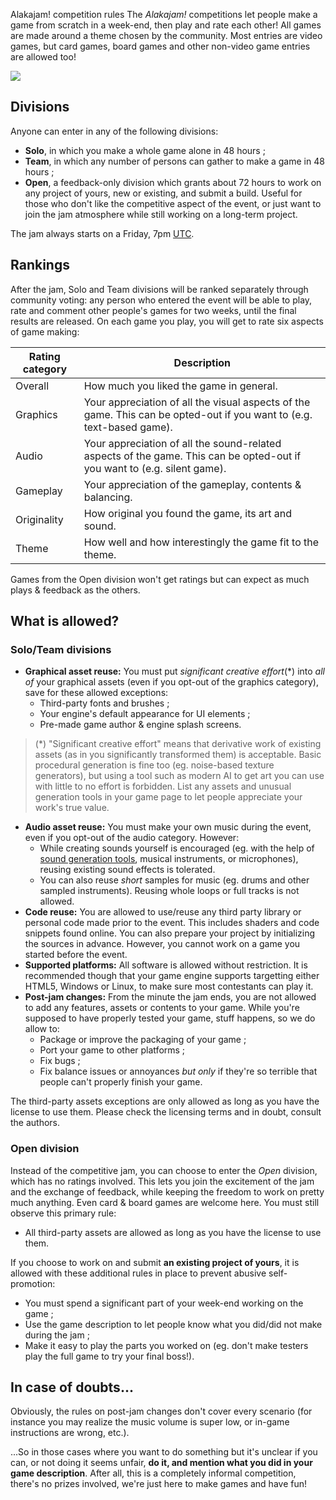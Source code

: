 Alakajam! competition rules
The *Alakajam!* competitions let people make a game from scratch in a week-end, then play and rate each other! All games are made around a theme chosen by the community. Most entries are video games, but card games, board games and other non-video game entries are allowed too!

![](https://static.alakajam.com/static/presskit/images/schedule-infographic.png)

## Divisions

Anyone can enter in any of the following divisions:

* **Solo**, in which you make a whole game alone in 48 hours ;
* **Team**, in which any number of persons can gather to make a game in 48 hours ;
* **Open**, a feedback-only division which grants about 72 hours to work on any project of yours, new or existing, and submit a build. Useful for those who don't like the competitive aspect of the event, or just want to join the jam atmosphere while still working on a long-term project.

The jam always starts on a Friday, 7pm [UTC](https://www.timeanddate.com/worldclock/timezone/utc).

## Rankings

After the jam, Solo and Team divisions will be ranked separately through community voting: any person who entered the event will be able to play, rate and comment other people's games for two weeks, until the final results are released. On each game you play, you will get to rate six aspects of game making:

| Rating category | Description |
| -------- | -------- |
| Overall | How much you liked the game in general. |
| Graphics | Your appreciation of all the visual aspects of the game. This can be opted-out if you want to (e.g. text-based game). |
| Audio | Your appreciation of all the sound-related aspects of the game. This can be opted-out if you want to (e.g. silent game). |
| Gameplay | Your appreciation of the gameplay, contents & balancing. |
| Originality | How original you found the game, its art and sound. |
| Theme | How well and how interestingly the game fit to the theme. |

Games from the Open division won't get ratings but can expect as much plays & feedback as the others.

## What is allowed?

### Solo/Team divisions

* **Graphical asset reuse:** You must put *significant creative effort*(*) into *all of* your graphical assets (even if you opt-out of the graphics category), save for these allowed exceptions:
    * Third-party fonts and brushes ;
    * Your engine's default appearance for UI elements ;
    * Pre-made game author & engine splash screens.
 
> (*) "Significant creative effort" means that derivative work of existing assets (as in you significantly transformed them) is acceptable. Basic procedural generation is fine too (eg. noise-based texture generators), but using a tool such as modern AI to get art you can use with little to no effort is forbidden. List any assets and unusual generation tools in your game page to let people appreciate your work's true value.

* **Audio asset reuse:** You must make your own music during the event, even if you opt-out of the audio category. However:
    * While creating sounds yourself is encouraged (eg. with the help of [sound generation tools](/article/docs/resources#audio-software), musical instruments, or microphones), reusing existing sound effects is tolerated.
    * You can also reuse *short* samples for music (eg. drums and other sampled instruments). Reusing whole loops or full tracks is not allowed.
* **Code reuse:** You are allowed to use/reuse any third party library or personal code made prior to the event. This includes shaders and code snippets found online. You can also prepare your project by initializing the sources in advance. However, you cannot work on a game you started before the event.
* **Supported platforms:** All software is allowed without restriction. It is recommended though that your game engine supports targetting either HTML5, Windows or Linux, to make sure most contestants can play it.
* **Post-jam changes:** From the minute the jam ends, you are not allowed to add any features, assets or contents to your game. While you're supposed to have properly tested your game, stuff happens, so we do allow to:
    * Package or improve the packaging of your game ;
    * Port your game to other platforms ;
    * Fix bugs ;
    * Fix balance issues or annoyances *but only* if they're so terrible that people can't properly finish your game.

The third-party assets exceptions are only allowed as long as you have the license to use them. Please check the licensing terms and in doubt, consult the authors.

### <a name="open-division"></a>Open division

Instead of the competitive jam, you can choose to enter the *Open* division, which has no ratings involved. This lets you join the excitement of the jam and the exchange of feedback, while keeping the freedom to work on pretty much anything. Even card & board games are welcome here. You must still observe this primary rule:

* All third-party assets are allowed as long as you have the license to use them.

If you choose to work on and submit **an existing project of yours**, it is allowed with these additional rules in place to prevent abusive self-promotion:

* You must spend a significant part of your week-end working on the game ;
* Use the game description to let people know what you did/did not make during the jam ;
* Make it easy to play the parts you worked on (eg. don't make testers play the full game to try your final boss!).

## In case of doubts...

Obviously, the rules on post-jam changes don't cover every scenario (for instance you may realize the music volume is super low, or in-game instructions are wrong, etc.).

...So in those cases where you want to do something but it's unclear if you can, or not doing it seems unfair, **do it, and mention what you did in your game description**. After all, this is a completely informal competition, there's no prizes involved, we're just here to make games and have fun!

